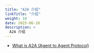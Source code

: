 ```yaml
---
title: "A2A 介绍"
linkTitle: "介绍"
weight: 10
date: 2025-06-10
description: >
  A2A 介绍
---
```




- [What is A2A (Agent to Agent Protocol)](https://medium.com/@akash22675/what-is-a2a-agent-to-agent-protocol-d2325a41633a)
